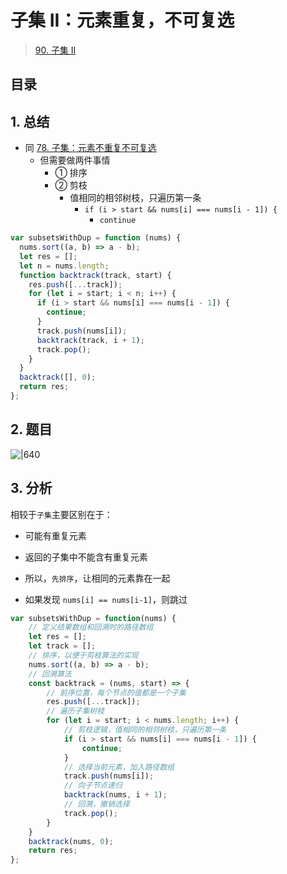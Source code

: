 
# 子集 II：元素重复，不可复选



> [90. 子集 II](https://leetcode.cn/problems/subsets-ii/)


## 目录
<!-- toc -->
 ## 1. 总结 

- 同 [78. 子集：元素不重复不可复选](/post/u3guo0ugl9.html)
	- 但需要做两件事情
		- ① 排序
		- ② 剪枝
			- 值相同的相邻树枝，只遍历第一条
				- `if (i > start && nums[i] === nums[i - 1]) {`
					- `continue`

```javascript
var subsetsWithDup = function (nums) {
  nums.sort((a, b) => a - b);
  let res = [];
  let n = nums.length;
  function backtrack(track, start) {
    res.push([...track]);
    for (let i = start; i < n; i++) {
      if (i > start && nums[i] === nums[i - 1]) {
        continue;
      }
      track.push(nums[i]);
      backtrack(track, i + 1);
      track.pop();
    }
  }
  backtrack([], 0);
  return res;
};
```

## 2. 题目



![|640](https://832-1310531898.cos.ap-beijing.myqcloud.com/a730e5dae027ee1623d8d8863d6618d4.png)

## 3. 分析

相较于`子集`主要区别在于：
- 可能有重复元素
- 返回的子集中不能含有重复元素

- 所以，`先排序`，让相同的元素靠在一起
- 如果发现 `nums[i] == nums[i-1]`，则跳过

```javascript
var subsetsWithDup = function(nums) {
    // 定义结果数组和回溯时的路径数组
    let res = [];
    let track = [];
    // 排序，以便于剪枝算法的实现
    nums.sort((a, b) => a - b);
    // 回溯算法
    const backtrack = (nums, start) => {
        // 前序位置，每个节点的值都是一个子集
        res.push([...track]);
        // 遍历子集树枝
        for (let i = start; i < nums.length; i++) {
            // 剪枝逻辑，值相同的相邻树枝，只遍历第一条
            if (i > start && nums[i] === nums[i - 1]) {
                continue;
            }
            // 选择当前元素，加入路径数组
            track.push(nums[i]);
            // 向子节点递归
            backtrack(nums, i + 1);
            // 回溯，撤销选择
            track.pop();
        }
    }
    backtrack(nums, 0);
    return res;
};

```
